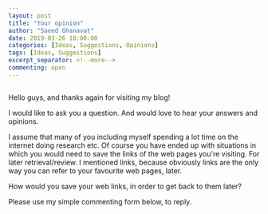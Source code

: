 ```yaml
---
layout: post
title: "Your opinion"
author: "Saeed Ghanavat"
date: 2019-03-26 18:00:00
categories: [Ideas, Suggestions, Opinions]
tags: [Ideas, Suggestions]
excerpt_separator: <!--more-->
commenting: open
---
```


<img src='' alt=''>

Hello guys, and thanks again for visiting my blog!

I would like to ask you a question. And would love to hear your answers and opinions.

I assume that many of you including myself spending a lot time on the internet doing research etc. Of course you have ended up with situations in which you would need to save the links of the web pages you're visiting. For later retrieval/review. I mentioned links, because obviously links are the only way you can refer to your favourite web pages, later.

How would you save your web links, in order to get back to them later?

Please use my simple commenting form below, to reply.
